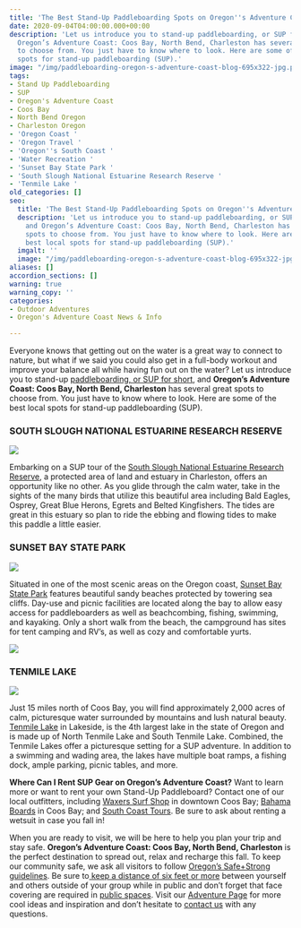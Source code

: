 ```yaml
---
title: 'The Best Stand-Up Paddleboarding Spots on Oregon''s Adventure Coast '
date: 2020-09-04T04:00:00.000+00:00
description: 'Let us introduce you to stand-up paddleboarding, or SUP for short, and
  Oregon’s Adventure Coast: Coos Bay, North Bend, Charleston has several great spots
  to choose from. You just have to know where to look. Here are some of the best local
  spots for stand-up paddleboarding (SUP).'
image: "/img/paddleboarding-oregon-s-adventure-coast-blog-695x322-jpg.png"
tags:
- Stand Up Paddleboarding
- SUP
- Oregon's Adventure Coast
- Coos Bay
- North Bend Oregon
- Charleston Oregon
- 'Oregon Coast '
- 'Oregon Travel '
- 'Oregon''s South Coast '
- 'Water Recreation '
- 'Sunset Bay State Park '
- 'South Slough National Estuarine Research Reserve '
- 'Tenmile Lake '
old_categories: []
seo:
  title: 'The Best Stand-Up Paddleboarding Spots on Oregon''s Adventure Coast '
  description: 'Let us introduce you to stand-up paddleboarding, or SUP for short,
    and Oregon’s Adventure Coast: Coos Bay, North Bend, Charleston has several great
    spots to choose from. You just have to know where to look. Here are some of the
    best local spots for stand-up paddleboarding (SUP).'
  imgalt: ''
  image: "/img/paddleboarding-oregon-s-adventure-coast-blog-695x322-jpg.png"
aliases: []
accordion_sections: []
warning: true
warning_copy: ''
categories:
- Outdoor Adventures
- Oregon's Adventure Coast News & Info

---
```

Everyone knows that getting out on the water is a great way to connect to nature, but what if we said you could also get in a full-body workout and improve your balance all while having fun out on the water? Let us introduce you to stand-up [paddleboarding, or SUP for short](https://www.oregonsadventurecoast.com/water-recreation/), and **Oregon’s Adventure Coast: Coos Bay, North Bend, Charleston** has several great spots to choose from. You just have to know where to look. Here are some of the best local spots for stand-up paddleboarding (SUP).

### SOUTH SLOUGH NATIONAL ESTUARINE RESEARCH RESERVE

![](/img/180712_wildcoastmisc_591-1.jpg)

Embarking on a SUP tour of the [South Slough National Estuarine Research Reserve](https://www.oregon.gov/dsl/SS/Pages/About.aspx), a protected area of land and estuary in Charleston, offers an opportunity like no other. As you glide through the calm water, take in the sights of the many birds that utilize this beautiful area including Bald Eagles, Osprey, Great Blue Herons, Egrets and Belted Kingfishers. The tides are great in this estuary so plan to ride the ebbing and flowing tides to make this paddle a little easier.

### SUNSET BAY STATE PARK

![](/img/paddleboarding-on-oregon-s-adventure-coast.png)

Situated in one of the most scenic areas on the Oregon coast, [Sunset Bay State Park](https://stateparks.oregon.gov/index.cfm?do=park.profile&parkId=70) features beautiful sandy beaches protected by towering sea cliffs. Day-use and picnic facilities are located along the bay to allow easy access for paddleboarders as well as beachcombing, fishing, swimming, and kayaking. Only a short walk from the beach, the campground has sites for tent camping and RV’s, as well as cozy and comfortable yurts.

![](/img/sunset-bay-state-park-paddleboarding.jpg)

### TENMILE LAKE

![](/img/untitled-design-21.png)

Just 15 miles north of Coos Bay, you will find approximately 2,000 acres of calm, picturesque water surrounded by mountains and lush natural beauty. [Tenmile Lake](http://www.co.coos.or.us/departments/cooscountyparks/tenmile.aspx) in Lakeside, is the 4th largest lake in the state of Oregon and is made up of North Tenmile Lake and South Tenmile Lake. Combined, the Tenmile Lakes offer a picturesque setting for a SUP adventure. In addition to a swimming and wading area, the lakes have multiple boat ramps, a fishing dock, ample parking, picnic tables, and more.

**Where Can I Rent SUP Gear on Oregon’s Adventure Coast?**
Want to learn more or want to rent your own Stand-Up Paddleboard? Contact one of our local outfitters, including [Waxers Surf Shop](https://shopwaxers.com/) in downtown Coos Bay; [Bahama Boards](https://bahamastyles.com/coos-bay-shop/) in Coos Bay; and [South Coast Tours](https://www.southcoasttours.net/). Be sure to ask about renting a wetsuit in case you fall in!

When you are ready to visit, we will be here to help you plan your trip and stay safe. **Oregon’s Adventure Coast: Coos Bay, North Bend, Charleston** is the perfect destination to spread out, relax and recharge this fall. To keep our community safe, we ask all visitors to follow [Oregon’s Safe+Strong guidelines](https://coronavirus.oregon.gov/Pages/default.aspx#:\~:text=Oregonians%20must%20come%20together%20to,once%20it's%20available%20to%20you). Be sure to[ keep a distance of six feet or more](https://www.cdc.gov/coronavirus/2019-ncov/prevent-getting-sick/how-covid-spreads.html?CDC_AA_refVal=https%3A%2F%2Fwww.cdc.gov%2Fcoronavirus%2F2019-ncov%2Fprepare%2Ftransmission.html) between yourself and others outside of your group while in public and don’t forget that face covering are required in [public spaces](https://sharedsystems.dhsoha.state.or.us/DHSForms/Served/le2288K.pdf). Visit our [Adventure Page](https://www.oregonsadventurecoast.com/adventures/) for more cool ideas and inspiration and don’t hesitate to [contact us](https://www.oregonsadventurecoast.com/contact/) with any questions.
